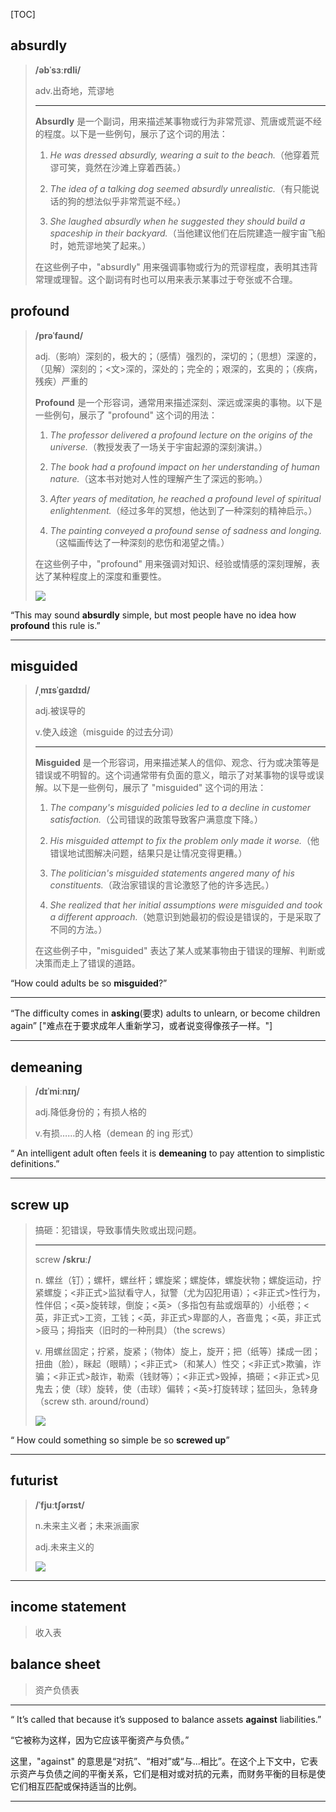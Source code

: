 [TOC]

## absurdly

> **/əbˈsɜːrdli/**
>
> adv.出奇地，荒谬地
>
> ---
>
> **Absurdly** 是一个副词，用来描述某事物或行为非常荒谬、荒唐或荒诞不经的程度。以下是一些例句，展示了这个词的用法：
>
> 1. *He was dressed absurdly, wearing a suit to the beach.*（他穿着荒谬可笑，竟然在沙滩上穿着西装。）
>
> 2. *The idea of a talking dog seemed absurdly unrealistic.*（有只能说话的狗的想法似乎非常荒诞不经。）
>
> 3. *She laughed absurdly when he suggested they should build a spaceship in their backyard.*（当他建议他们在后院建造一艘宇宙飞船时，她荒谬地笑了起来。）
>
> 在这些例子中，"absurdly" 用来强调事物或行为的荒谬程度，表明其违背常理或理智。这个副词有时也可以用来表示某事过于夸张或不合理。

## profound

> **/prəˈfaʊnd/**
>
> adj.（影响）深刻的，极大的；（感情）强烈的，深切的；（思想）深邃的，（见解）深刻的；<文>深的，深处的；完全的；艰深的，玄奥的；（疾病，残疾）严重的
>
> **Profound** 是一个形容词，通常用来描述深刻、深远或深奥的事物。以下是一些例句，展示了 "profound" 这个词的用法：
>
> 1. *The professor delivered a profound lecture on the origins of the universe.*（教授发表了一场关于宇宙起源的深刻演讲。）
>
> 2. *The book had a profound impact on her understanding of human nature.*（这本书对她对人性的理解产生了深远的影响。）
>
> 3. *After years of meditation, he reached a profound level of spiritual enlightenment.*（经过多年的冥想，他达到了一种深刻的精神启示。）
>
> 4. *The painting conveyed a profound sense of sadness and longing.*（这幅画传达了一种深刻的悲伤和渴望之情。）
>
> 在这些例子中，"profound" 用来强调对知识、经验或情感的深刻理解，表达了某种程度上的深度和重要性。
>
> ![](https://ydlunacommon-cdn.nosdn.127.net/96c1ee65313e0ba562366a5e518c76e5.jpg?)

“This may sound **absurdly** simple, but most people have no idea how **profound** this rule is.”

---

## misguided

> **/ˌmɪsˈɡaɪdɪd/**
>
> adj.被误导的
>
> v.使入歧途（misguide 的过去分词）
>
> ---
>
> **Misguided** 是一个形容词，用来描述某人的信仰、观念、行为或决策等是错误或不明智的。这个词通常带有负面的意义，暗示了对某事物的误导或误解。以下是一些例句，展示了 "misguided" 这个词的用法：
>
> 1. *The company's misguided policies led to a decline in customer satisfaction.*（公司错误的政策导致客户满意度下降。）
>
> 2. *His misguided attempt to fix the problem only made it worse.*（他错误地试图解决问题，结果只是让情况变得更糟。）
>
> 3. *The politician's misguided statements angered many of his constituents.*（政治家错误的言论激怒了他的许多选民。）
>
> 4. *She realized that her initial assumptions were misguided and took a different approach.*（她意识到她最初的假设是错误的，于是采取了不同的方法。）
>
> 在这些例子中，"misguided" 表达了某人或某事物由于错误的理解、判断或决策而走上了错误的道路。

“How could adults be so **misguided**?”

---

“The difficulty comes in **asking**(要求) adults to unlearn, or become children again” ["难点在于要求成年人重新学习，或者说变得像孩子一样。"]

---

## demeaning

> **/dɪˈmiːnɪŋ/**
>
> adj.降低身份的；有损人格的
>
> v.有损……的人格（demean 的 ing 形式）

“ An intelligent adult often feels it is **demeaning** to pay attention to simplistic definitions.”

---

## screw up

> 搞砸：犯错误，导致事情失败或出现问题。
>
> ---
>
> screw **/skruː/**
>
> n.
> 螺丝（钉）；螺杆，螺丝杆；螺旋桨；螺旋体，螺旋状物；螺旋运动，拧紧螺旋；<非正式>监狱看守人，狱警（尤为囚犯用语）；<非正式>性行为，性伴侣；<英>旋转球，倒旋；<英>（多指包有盐或烟草的）小纸卷；<英，非正式>工资，工钱；<英，非正式>卑鄙的人，吝啬鬼；<英，非正式>疲马；拇指夹（旧时的一种刑具）（the screws）
>
> v.
> 用螺丝固定；拧紧，旋紧；（物体）旋上，旋开；把（纸等）揉成一团；扭曲（脸），眯起（眼睛）；<非正式>（和某人）性交；<非正式>欺骗，诈骗；<非正式>敲诈，勒索（钱财等）；<非正式>毁掉，搞砸；<非正式>见鬼去；使（球）旋转，使（击球）偏转；<英>打旋转球；猛回头，急转身（screw sth. around/round）
>
> ![](https://ydlunacommon-cdn.nosdn.127.net/06cd923252ae636c2c5366fceefebcce.jpg?)

“ How could something so simple be so **screwed up**”

---

## futurist

> **/ˈfjuːtʃərɪst/**
>
> n.未来主义者；未来派画家
>
> adj.未来主义的
>
> ![](https://ydlunacommon-cdn.nosdn.127.net/6aed4e19ac682eb21c0940a0c1c7ac3b.jpg?)

---

## income statement

> 收入表

## balance sheet

>资产负债表

---

“ It’s called that because it’s supposed to balance assets **against** liabilities.”

“它被称为这样，因为它应该平衡资产与负债。”

这里，"against" 的意思是“对抗”、“相对”或“与...相比”。在这个上下文中，它表示资产与负债之间的平衡关系，它们是相对或对抗的元素，而财务平衡的目标是使它们相互匹配或保持适当的比例。

---

